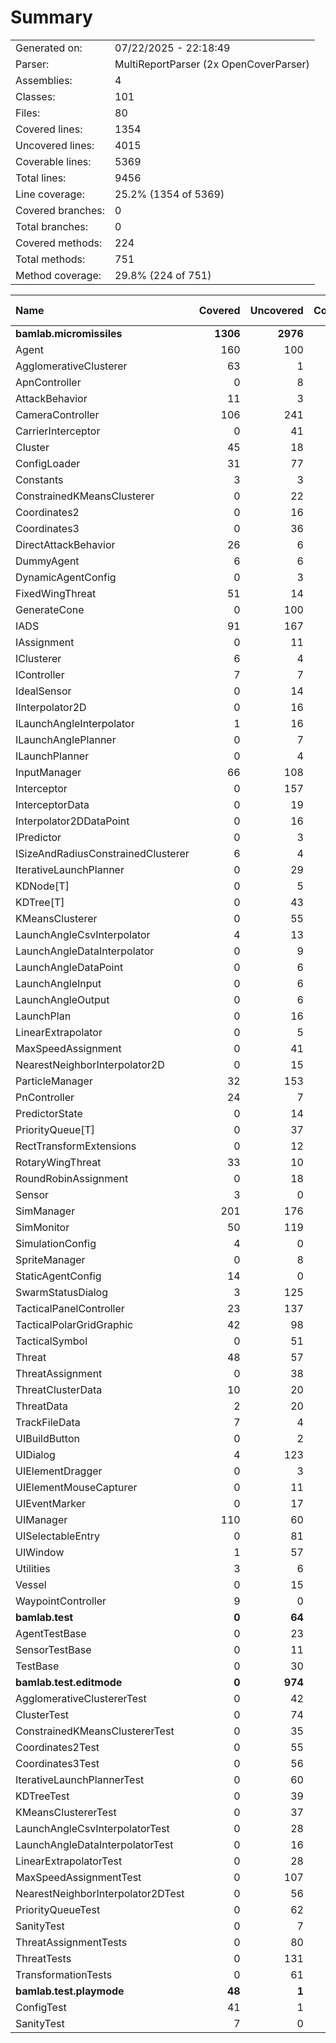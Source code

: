 ﻿# Summary
|||
|:---|:---|
| Generated on: | 07/22/2025 - 22:18:49 |
| Parser: | MultiReportParser (2x OpenCoverParser) |
| Assemblies: | 4 |
| Classes: | 101 |
| Files: | 80 |
| Covered lines: | 1354 |
| Uncovered lines: | 4015 |
| Coverable lines: | 5369 |
| Total lines: | 9456 |
| Line coverage: | 25.2% (1354 of 5369) |
| Covered branches: | 0 |
| Total branches: | 0 |
| Covered methods: | 224 |
| Total methods: | 751 |
| Method coverage: | 29.8% (224 of 751) |

|**Name**|**Covered**|**Uncovered**|**Coverable**|**Total**|**Line coverage**|**Covered**|**Total**|**Branch coverage**|**Covered**|**Total**|**Method coverage**|
|:---|---:|---:|---:|---:|---:|---:|---:|---:|---:|---:|---:|
|**bamlab.micromissiles**|**1306**|**2976**|**4282**|**9414**|**30.4%**|**0**|**0**|****|**221**|**631**|**35%**|
|Agent|160|100|260|465|61.5%|0|0||27|46|58.6%|
|AgglomerativeClusterer|63|1|64|101|98.4%|0|0||2|3|66.6%|
|ApnController|0|8|8|20|0%|0|0||0|2|0%|
|AttackBehavior|11|3|14|51|78.5%|0|0||2|3|66.6%|
|CameraController|106|241|347|643|30.5%|0|0||13|36|36.1%|
|CarrierInterceptor|0|41|41|69|0%|0|0||0|6|0%|
|Cluster|45|18|63|122|71.4%|0|0||13|17|76.4%|
|ConfigLoader|31|77|108|156|28.7%|0|0||4|13|30.7%|
|Constants|3|3|6|17|50%|0|0||1|2|50%|
|ConstrainedKMeansClusterer|0|22|22|123|0%|0|0||0|2|0%|
|Coordinates2|0|16|16|80|0%|0|0||0|4|0%|
|Coordinates3|0|36|36|80|0%|0|0||0|8|0%|
|DirectAttackBehavior|26|6|32|74|81.2%|0|0||2|2|100%|
|DummyAgent|6|6|12|465|50%|0|0||2|5|40%|
|DynamicAgentConfig|0|3|3|132|0%|0|0||0|1|0%|
|FixedWingThreat|51|14|65|120|78.4%|0|0||7|9|77.7%|
|GenerateCone|0|100|100|144|0%|0|0||0|9|0%|
|IADS|91|167|258|421|35.2%|0|0||16|28|57.1%|
|IAssignment|0|11|11|42|0%|0|0||0|3|0%|
|IClusterer|6|4|10|56|60%|0|0||3|4|75%|
|IController|7|7|14|30|50%|0|0||2|4|50%|
|IdealSensor|0|14|14|25|0%|0|0||0|2|0%|
|IInterpolator2D|0|16|16|86|0%|0|0||0|3|0%|
|ILaunchAngleInterpolator|1|16|17|106|5.8%|0|0||1|3|33.3%|
|ILaunchAnglePlanner|0|7|7|63|0%|0|0||0|2|0%|
|ILaunchPlanner|0|4|4|50|0%|0|0||0|1|0%|
|InputManager|66|108|174|234|37.9%|0|0||12|15|80%|
|Interceptor|0|157|157|242|0%|0|0||0|17|0%|
|InterceptorData|0|19|19|99|0%|0|0||0|4|0%|
|Interpolator2DDataPoint|0|16|16|86|0%|0|0||0|5|0%|
|IPredictor|0|3|3|37|0%|0|0||0|1|0%|
|ISizeAndRadiusConstrainedClusterer|6|4|10|56|60%|0|0||2|2|100%|
|IterativeLaunchPlanner|0|29|29|79|0%|0|0||0|2|0%|
|KDNode[T]|0|5|5|87|0%|0|0||0|1|0%|
|KDTree[T]|0|43|43|87|0%|0|0||0|4|0%|
|KMeansClusterer|0|55|55|123|0%|0|0||0|4|0%|
|LaunchAngleCsvInterpolator|4|13|17|106|23.5%|0|0||1|2|50%|
|LaunchAngleDataInterpolator|0|9|9|106|0%|0|0||0|2|0%|
|LaunchAngleDataPoint|0|6|6|63|0%|0|0||0|3|0%|
|LaunchAngleInput|0|6|6|63|0%|0|0||0|3|0%|
|LaunchAngleOutput|0|6|6|63|0%|0|0||0|3|0%|
|LaunchPlan|0|16|16|50|0%|0|0||0|7|0%|
|LinearExtrapolator|0|5|5|14|0%|0|0||0|2|0%|
|MaxSpeedAssignment|0|41|41|77|0%|0|0||0|1|0%|
|NearestNeighborInterpolator2D|0|15|15|86|0%|0|0||0|3|0%|
|ParticleManager|32|153|185|276|17.2%|0|0||8|28|28.5%|
|PnController|24|7|31|61|77.4%|0|0||2|2|100%|
|PredictorState|0|14|14|37|0%|0|0||0|6|0%|
|PriorityQueue[T]|0|37|37|59|0%|0|0||0|7|0%|
|RectTransformExtensions|0|12|12|18|0%|0|0||0|4|0%|
|RotaryWingThreat|33|10|43|76|76.7%|0|0||6|8|75%|
|RoundRobinAssignment|0|18|18|46|0%|0|0||0|2|0%|
|Sensor|3|0|3|29|100%|0|0||1|1|100%|
|SimManager|201|176|377|607|53.3%|0|0||26|48|54.1%|
|SimMonitor|50|119|169|255|29.5%|0|0||9|20|45%|
|SimulationConfig|4|0|4|132|100%|0|0||1|1|100%|
|SpriteManager|0|8|8|98|0%|0|0||0|1|0%|
|StaticAgentConfig|14|0|14|65|100%|0|0||5|5|100%|
|SwarmStatusDialog|3|125|128|169|2.3%|0|0||1|16|6.2%|
|TacticalPanelController|23|137|160|265|14.3%|0|0||7|29|24.1%|
|TacticalPolarGridGraphic|42|98|140|225|30%|0|0||5|15|33.3%|
|TacticalSymbol|0|51|51|98|0%|0|0||0|11|0%|
|Threat|48|57|105|189|45.7%|0|0||9|11|81.8%|
|ThreatAssignment|0|38|38|73|0%|0|0||0|5|0%|
|ThreatClusterData|10|20|30|68|33.3%|0|0||2|8|25%|
|ThreatData|2|20|22|99|9%|0|0||1|5|20%|
|TrackFileData|7|4|11|99|63.6%|0|0||5|7|71.4%|
|UIBuildButton|0|2|2|11|0%|0|0||0|2|0%|
|UIDialog|4|123|127|233|3.1%|0|0||1|18|5.5%|
|UIElementDragger|0|3|3|12|0%|0|0||0|1|0%|
|UIElementMouseCapturer|0|11|11|20|0%|0|0||0|3|0%|
|UIEventMarker|0|17|17|29|0%|0|0||0|4|0%|
|UIManager|110|60|170|262|64.7%|0|0||18|30|60%|
|UISelectableEntry|0|81|81|138|0%|0|0||0|15|0%|
|UIWindow|1|57|58|100|1.7%|0|0||1|9|11.1%|
|Utilities|3|6|9|17|33.3%|0|0||1|3|33.3%|
|Vessel|0|15|15|27|0%|0|0||0|5|0%|
|WaypointController|9|0|9|22|100%|0|0||2|2|100%|
|**bamlab.test**|**0**|**64**|**64**|**109**|**0%**|**0**|**0**|****|**0**|**12**|**0%**|
|AgentTestBase|0|23|23|40|0%|0|0||0|4|0%|
|SensorTestBase|0|11|11|25|0%|0|0||0|2|0%|
|TestBase|0|30|30|44|0%|0|0||0|6|0%|
|**bamlab.test.editmode**|**0**|**974**|**974**|**2130**|**0%**|**0**|**0**|****|**0**|**105**|**0%**|
|AgglomerativeClustererTest|0|42|42|69|0%|0|0||0|6|0%|
|ClusterTest|0|74|74|99|0%|0|0||0|8|0%|
|ConstrainedKMeansClustererTest|0|35|35|150|0%|0|0||0|6|0%|
|Coordinates2Test|0|55|55|158|0%|0|0||0|8|0%|
|Coordinates3Test|0|56|56|158|0%|0|0||0|8|0%|
|IterativeLaunchPlannerTest|0|60|60|97|0%|0|0||0|10|0%|
|KDTreeTest|0|39|39|55|0%|0|0||0|4|0%|
|KMeansClustererTest|0|37|37|150|0%|0|0||0|4|0%|
|LaunchAngleCsvInterpolatorTest|0|28|28|87|0%|0|0||0|4|0%|
|LaunchAngleDataInterpolatorTest|0|16|16|87|0%|0|0||0|4|0%|
|LinearExtrapolatorTest|0|28|28|42|0%|0|0||0|4|0%|
|MaxSpeedAssignmentTest|0|107|107|181|0%|0|0||0|5|0%|
|NearestNeighborInterpolator2DTest|0|56|56|107|0%|0|0||0|7|0%|
|PriorityQueueTest|0|62|62|87|0%|0|0||0|7|0%|
|SanityTest|0|7|7|22|0%|0|0||0|2|0%|
|ThreatAssignmentTests|0|80|80|176|0%|0|0||0|4|0%|
|ThreatTests|0|131|131|304|0%|0|0||0|11|0%|
|TransformationTests|0|61|61|101|0%|0|0||0|3|0%|
|**bamlab.test.playmode**|**48**|**1**|**49**|**97**|**97.9%**|**0**|**0**|****|**3**|**3**|**100%**|
|ConfigTest|41|1|42|73|97.6%|0|0||2|2|100%|
|SanityTest|7|0|7|24|100%|0|0||1|1|100%|
